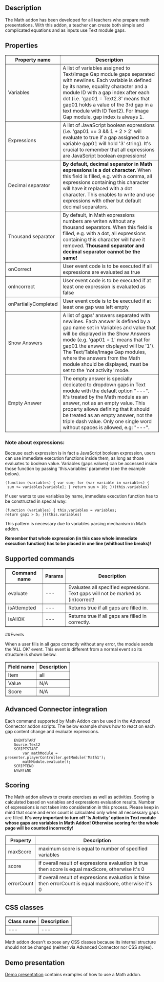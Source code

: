 ## Description
The Math addon has been developed for all teachers who prepare math presentations. With this addon, a teacher can create both simple and complicated equations and as inputs use Text module gaps.


## Properties

<table border='1'>
    <tr>
        <th>Property name</th>
        <th>Description</th>
    </tr>
    <tr>
        <td>Variables</td>
        <td>A list of variables assigned to Text/Image Gap module gaps separated with newlines. Each variable is defined by its name, equality character and a module ID with a gap index after each dot (i.e. 'gap01 = Text2.3' means that gap01 holds a value of the 3rd gap in a text module with ID Text2). For Image Gap module, gap index is always 1.</td>
    </tr>
    <tr>
        <td>Expressions</td>
        <td> A list of JavaScript boolean expressions (i.e. 'gap01 == 3 && 1 + 2 > 2' will evaluate to true if a gap assigned to a variable gap01 will hold '3' string). It's crucial to remember that all expressions are JavaScript boolean expressions!</td>
    </tr>
    <tr>
	<td>Decimal separator</td>
	<td><b>By default, decimal separator in Math expressions is a dot character.</b> When this field is filled, e.g. with a comma, all expressions containing this character will have it replaced with a dot character. This enables to write and use expressions with other but default decimal separators.</td>
    </tr>
    <tr>
        <td>Thousand separator</td>
	<td>By default, in Math expressions numbers are writen without any thousand separators. When this field is filled, e.g. with a dot, all expressions containing this character will have it removed.<b> Thousand separator and decimal separator cannot be the same!</b></td>
    </tr>
    <tr>
        <td>onCorrect</td>
        <td>User event code is to be executed if all expressions are evaluated as true</td>
    </tr>
    <tr>
        <td>onIncorrect</td>
        <td>User event code is to be executed if at least one expression is evaluated as false</td>
    </tr>
    <tr>
        <td>onPartiallyCompleted</td>
        <td>User event code is to be executed if at least one gap was left empty</td>
    </tr>
    <tr>
        <td>Show Answers</td>
        <td>A list of gaps' answers separated with newlines. Each answer is defined by a gap name set in Variables and value that will be displayed in the Show Answers mode (e.g. 'gap01 = 1' means that for gap01 the answer  displayed will be '1'). The Text/Table/Image Gap modules, where the answers from the Math module should be displayed, must be set to the 'not activity' mode.
        </td>
    </tr>
    <tr>
        <td>Empty Answer</td>
        <td>The empty answer is specially dedicated to dropdown gaps in Text module with the default option "---". It's treated by the Math module as an answer, not as an empty value. This property allows defining that it should be treated as an empty answer, not the triple dash value. Only one single word without spaces is allowed, e.g: "---".
        </td>
    </tr>
</table>

### Note about expressions:
Because each expression is in fact a JavaScript boolean expression, users can use immediate execution functions inside them, as long as those evaluates to boolean value. Variables (gaps values) can be accessed inside those function by passing 'this.variables' parameter (see the example below).

    (function (variables) { var sum; for (var variable in variables) {
     sum += variables[variable]; } return sum > 10; })(this.variables)

If user wants to use variables by name, immediate execution function has to be constructed in special way:

    (function (variables) { this.variables = variables;
    return gap1 > 5; })(this.variables)

This pattern is necessary due to variables parsing mechanism in Math addon.

**Remember that whole expression (in this case whole immediate execution function) has to be placed in one line (whithout line breaks)!**

## Supported commands

<table border='1'>
    <tr>
        <th>Command name</th>
        <th>Params</th>
        <th>Description</th>
    </tr>
    <tr>
        <td>evaluate</td>
        <td>---</td>
        <td>Evaluates all specified expressions. Text gaps will not be marked as (in)correct!</td>
    </tr>
    <tr>
        <td>isAttempted</td>
        <td>---</td>
        <td>Returns true if all gaps are filled in.</td>
    </tr>
    <tr>
        <td>isAllOK</td>
        <td>---</td>
        <td>Returns true if all gaps are filled in correctly.</td>
    </tr>
</table>

##Events

When a user fills in all gaps correctly without any error, the module sends the 'ALL OK' event. This event is different from a normal event so its structure is shown below.

<table border='1'>
    <tr>
        <th>Field name</th>
        <th>Description</th>
    </tr>
    <tr>
        <td>Item</td>
        <td>all</td>
    </tr>
    <tr>
        <td>Value</td>
        <td>N/A</td>
    </tr>
    <tr>
        <td>Score</td>
        <td>N/A</td>
    </tr>
</table>

## Advanced Connector integration
Each command supported by Math Addon can be used in the Advanced Connector addon scripts. The below example shows how to react on each gap content change and evaluate expressions.

        EVENTSTART
        Source:Text2
        SCRIPTSTART
        	var mathModule = presenter.playerController.getModule('Math1');
        	mathModule.evaluate();
        SCRIPTEND
        EVENTEND

## Scoring
The Math addon allows to create exercises as well as activities. Scoring is calculated based on variables and expressions evaluation results. Number of expressions is not taken into consideration in this process. Please keep in mind that score and error count is calculated only when all neccessary gaps are filled. **It's very important to turn off 'Is Activity' option in Text module whose gaps are variables in Math Addon! Otherwise scoring for the whole page will be counted incorrectly!**

<table border='1'>
    <tr>
        <th>Property</th>
        <th>Description</th>
    </tr>
    <tr>
        <td>maxScore</td>
        <td>maximum score is equal to number of specified variables</td>
    </tr>
    <tr>
        <td>score</td>
        <td>if overall result of expressions evaluation is true then score is equal maxScore, otherwise it's 0</td>
    </tr>
    <tr>
        <td>errorCount</td>
        <td>if overall result of expressions evaluation is false then errorCount is equal maxScore, otherwise it's 0</td>
    </tr>
</table>

## CSS classes

<table border='1'>
    <tr>
        <th>Class name</th>
        <th>Description</th>
    </tr>
    <tr>
        <td>---</td>
        <td>---</td>
    </tr>
</table>

Math addon doesn't expose any CSS classes because its internal structure should not be changed (neither via Advanced Connector nor CSS styles).

## Demo presentation

[Demo presentation](/embed/6418557626744832 "Demo presentation") contains examples of how to use a Math addon.                          